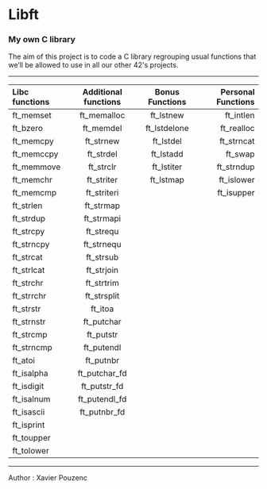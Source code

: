 # Libft

### My own C library

The aim of this project is to code a C library regrouping usual functions that
we’ll be allowed to use in all our other 42's projects.

---

Libc functions 	| Additional functions	| Bonus Functions | Personal Functions
:--------------	| :-------------------:	| :-------------: | -----------------:
ft_memset		| ft_memalloc			| ft_lstnew		  | ft_intlen
ft_bzero		| ft_memdel				| ft_lstdelone	  | ft_realloc
ft_memcpy		| ft_strnew				| ft_lstdel		  | ft_strncat
ft_memccpy		| ft_strdel				| ft_lstadd		  | ft_swap
ft_memmove		| ft_strclr				| ft_lstiter	  | ft_strndup
ft_memchr		| ft_striter			| ft_lstmap		  | ft_islower
ft_memcmp		| ft_striteri			|				  | ft_isupper
ft_strlen		| ft_strmap				|
ft_strdup		| ft_strmapi			|
ft_strcpy		| ft_strequ				|
ft_strncpy		| ft_strnequ			|
ft_strcat		| ft_strsub				|
ft_strlcat		| ft_strjoin			|
ft_strchr		| ft_strtrim			|
ft_strrchr		| ft_strsplit			|
ft_strstr		| ft_itoa				|
ft_strnstr		| ft_putchar			|
ft_strcmp		| ft_putstr				|
ft_strncmp		| ft_putendl			|
ft_atoi			| ft_putnbr				|
ft_isalpha		| ft_putchar_fd			|
ft_isdigit		| ft_putstr_fd			|
ft_isalnum		| ft_putendl_fd			|
ft_isascii		| ft_putnbr_fd			|
ft_isprint		|
ft_toupper		|
ft_tolower		|

---

Author : Xavier Pouzenc
